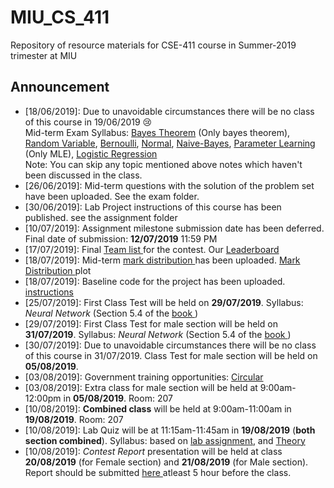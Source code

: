 # MIU_CS_411
Repository of resource materials for CSE-411 course in Summer-2019 trimester at MIU

## Announcement <br />
* [18/06/2019]: Due to unavoidable circumstances there will be no class of this course in 19/06/2019 :cry: <br />
 Mid-term Exam Syllabus: <a href="./probability/040-cond-probability.pdf">Bayes Theorem</a> (Only bayes theorem), 
 <a href="./probability/060-random-variables.pdf">Random Variable</a>, 
 <a href="./probability/070-bernoulli-binomial.pdf">Bernoulli</a>, 
 <a href="./probability/110-normal-distribution.pdf">Normal</a>, 
 <a href="./probability/210-naive-bayes.pdf">Naive-Bayes</a>,
 <a href="./probability/200-learning.pdf">Parameter Learning</a> (Only MLE), 
 <a href="./probability/220-logistic-regression.pdf">Logistic Regression</a> <br />
Note: You can skip any topic mentioned above notes which haven't been discussed in the class.   
* [26/06/2019]: Mid-term questions with the solution of the problem set have been uploaded. See the exam folder. 
* [30/06/2019]: Lab Project instructions of this course has been published. see the assignment folder
* [10/07/2019]: Assignment milestone submission date has been deferred. Final date of submission: <b>12/07/2019</b> 11:59 PM
* [17/07/2019]: Final <a href="./lab_assignment/all_team_list.pdf"> Team list </a> for the contest. Our <a href="https://github.com/Mahedi-61/MIU_CS_411/issues/8"> Leaderboard </a>
* [18/07/2019]: Mid-term <a href="./exam/mid_mark_distribution.pdf"> mark distribution </a> has been uploaded. <a href="./exam/mid_mark_plot.png"> Mark Distribution </a>plot
* [18/07/2019]: Baseline code for the project has been uploaded. <a href="./lab_assignment/baseline/instruction.md"> instructions </a> 
* [25/07/2019]: First Class Test will be held on <b>29/07/2019</b>. Syllabus: <i>Neural Network</i> (Section 5.4 of the <a href="./Books/data_mining.pdf"> book </a>)
* [29/07/2019]: First Class Test for male section will be held on <b>31/07/2019</b>. Syllabus: <i>Neural Network</i> (Section 5.4 of the <a href="./Books/data_mining.pdf"> book </a>)
* [30/07/2019]: Due to unavoidable circumstances there will be no class of this course in 31/07/2019. Class Test for male section will be held on <b>05/08/2019</b>.
* [03/08/2019]: Government training opportunities: <a href="./appendix/bhtpa.pdf">Circular</a>
* [03/08/2019]: Extra class for male section will be held at 9:00am-12:00pm in <b>05/08/2019</b>. Room: 207
* [10/08/2019]: <b>Combined class</b> will be held at 9:00am-11:00am in <b>19/08/2019</b>. Room: 207
* [10/08/2019]: Lab Quiz will be at 11:15am-11:45am in <b>19/08/2019</b> (<b>both section combined</b>). Syllabus: based on <a href="https://www.kaggle.com/c/house-prices-advanced-regression-techniques"> lab assignment</a>, and <a href="./notes/quiz_content.pdf">Theory</a>
* [10/08/2019]: <i>Contest Report</i> presentation will be held at class <b>20/08/2019</b> (for Female section) and <b>21/08/2019</b> (for Male section). Report should be submitted <a href="https://www.dropbox.com/request/yOKDholl5dvR75LZso6K"> here </a> atleast 5 hour before the class. 
